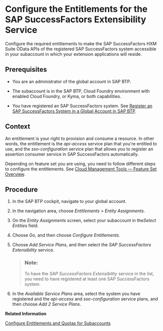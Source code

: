 <!-- loiob01e6255607a42889483115dbd56cc1f -->

# Configure the Entitlements for the SAP SuccessFactors Extensibility Service

Configure the required entitlements to make the SAP SuccessFactors HXM Suite OData APIs of the registered SAP SuccessFactors system accessible in your subaccount in which your extension applications will reside.



<a name="loiob01e6255607a42889483115dbd56cc1f__prereq_szz_lb1_x3b"/>

## Prerequisites

-   You are an administrator of the global account in SAP BTP.

-   The subaccount is in the SAP BTP, Cloud Foundry environment with enabled Cloud Foundry, or Kyma, or both capabilities.

-   You have registered an SAP SuccessFactors system. See [Register an SAP SuccessFactors System in a Global Account in SAP BTP](register-an-sap-successfactors-system-in-a-global-account-in-sap-btp-e956ba2.md).




<a name="loiob01e6255607a42889483115dbd56cc1f__context_rvd_hxm_3pb"/>

## Context

An entitlement is your right to provision and consume a resource. In other words, the entitlement is the *api-access* service plan that you're entitled to use, and the *sso-configuration* service plan that allows you to register an assertion consumer service in SAP SuccessFactors automatically.

Depending on feature set you are using, you need to follow different steps to configure the entitlements. See [Cloud Management Tools — Feature Set Overview](../10-concepts/cloud-management-tools-feature-set-overview-caf4e4e.md).



<a name="loiob01e6255607a42889483115dbd56cc1f__steps_ynv_cxm_3pb"/>

## Procedure

1.  In the SAP BTP cockpit, navigate to your global account.

2.  In the navigation area, choose *Entitlements* \> *Entity Assignments*.

3.  On the *Entity Assignments* screen, select your subaccount in the*Select Entities* field.

4.  Choose *Go*, and then choose *Configure Entitlements*.

5.  Choose *Add Service Plans*, and then select the *SAP SuccessFactors Extensibility* service.

    > ### Note:  
    > To have the *SAP SuccessFactors Extensibility* service in the list, you need to have registered at least one SAP SuccessFactors system.

6.  In the *Available Service Plans* area, select the system you have registered and the *api-access* and *sso-configuration* service plans, and then choose *Add 2 Service Plans*.


**Related Information**  


[Configure Entitlements and Quotas for Subaccounts](../50-administration-and-ops/configure-entitlements-and-quotas-for-subaccounts-5ba357b.md "Distribute the entitlements that are available in your global account by adding service plans and their allowed quotas to your subaccounts using SAP BTP cockpit.")

